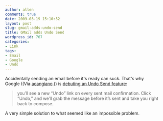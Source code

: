 ```yaml
---
author: allen
comments: true
date: 2009-03-19 15:10:52
layout: post
slug: gmail-adds-undo-send
title: GMail adds Undo Send
wordpress_id: 767
categories:
- Link
tags:
- Email
- Google
- Undo
---
```


Accidentally sending an email before it's ready can suck. That's why Google ((Via [acangiano](http://antoniocangiano.com/).)) is [debuting an Undo Send feature](http://gmailblog.blogspot.com/2009/03/new-in-labs-undo-send.html):


> you’ll see a new “Undo” link on every sent mail confirmation. Click “Undo,” and we’ll grab the message before it’s sent and take you right back to compose.


A very simple solution to what seemed like an impossible problem.
